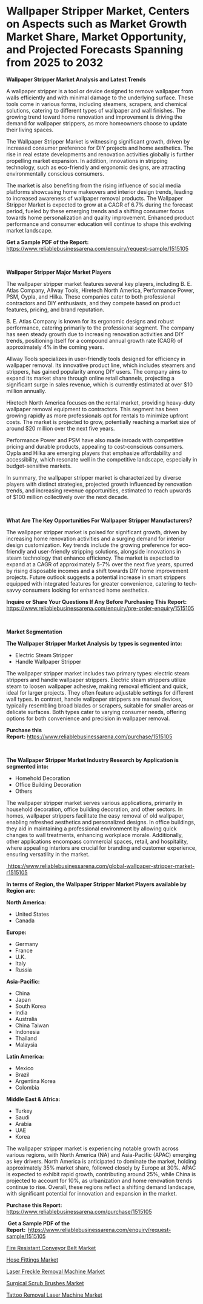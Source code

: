 <p><h1>Wallpaper Stripper Market, Centers on Aspects such as Market Growth Market Share, Market Opportunity, and Projected Forecasts Spanning from 2025 to 2032</h1></p><p><strong>Wallpaper Stripper Market Analysis and Latest Trends</strong></p>
<p><p>A wallpaper stripper is a tool or device designed to remove wallpaper from walls efficiently and with minimal damage to the underlying surface. These tools come in various forms, including steamers, scrapers, and chemical solutions, catering to different types of wallpaper and wall finishes. The growing trend toward home renovation and improvement is driving the demand for wallpaper strippers, as more homeowners choose to update their living spaces.</p><p>The Wallpaper Stripper Market is witnessing significant growth, driven by increased consumer preference for DIY projects and home aesthetics. The rise in real estate developments and renovation activities globally is further propelling market expansion. In addition, innovations in stripping technology, such as eco-friendly and ergonomic designs, are attracting environmentally conscious consumers.</p><p>The market is also benefiting from the rising influence of social media platforms showcasing home makeovers and interior design trends, leading to increased awareness of wallpaper removal products. The Wallpaper Stripper Market is expected to grow at a CAGR of 6.7% during the forecast period, fueled by these emerging trends and a shifting consumer focus towards home personalization and quality improvement. Enhanced product performance and consumer education will continue to shape this evolving market landscape.</p></p>
<p><strong>Get a Sample PDF of the Report:&nbsp;</strong> <a href="https://www.reliablebusinessarena.com/enquiry/request-sample/1515105?utm_campaign=2933&utm_medium=2&utm_source=Github&utm_content=ia&utm_term=10042025&utm_id=wallpaper-stripper">https://www.reliablebusinessarena.com/enquiry/request-sample/1515105</a></p>
<p>&nbsp;</p>
<p><strong>Wallpaper Stripper Major Market Players</strong></p>
<p><p>The wallpaper stripper market features several key players, including B. E. Atlas Company, Allway Tools, Hiretech North America, Performance Power, PSM, Oypla, and Hilka. These companies cater to both professional contractors and DIY enthusiasts, and they compete based on product features, pricing, and brand reputation.</p><p>B. E. Atlas Company is known for its ergonomic designs and robust performance, catering primarily to the professional segment. The company has seen steady growth due to increasing renovation activities and DIY trends, positioning itself for a compound annual growth rate (CAGR) of approximately 4% in the coming years.</p><p>Allway Tools specializes in user-friendly tools designed for efficiency in wallpaper removal. Its innovative product line, which includes steamers and strippers, has gained popularity among DIY users. The company aims to expand its market share through online retail channels, projecting a significant surge in sales revenue, which is currently estimated at over $10 million annually.</p><p>Hiretech North America focuses on the rental market, providing heavy-duty wallpaper removal equipment to contractors. This segment has been growing rapidly as more professionals opt for rentals to minimize upfront costs. The market is projected to grow, potentially reaching a market size of around $20 million over the next five years.</p><p>Performance Power and PSM have also made inroads with competitive pricing and durable products, appealing to cost-conscious consumers. Oypla and Hilka are emerging players that emphasize affordability and accessibility, which resonate well in the competitive landscape, especially in budget-sensitive markets.</p><p>In summary, the wallpaper stripper market is characterized by diverse players with distinct strategies, projected growth influenced by renovation trends, and increasing revenue opportunities, estimated to reach upwards of $100 million collectively over the next decade.</p></p>
<p>&nbsp;</p>
<p><strong>What Are The Key Opportunities For Wallpaper Stripper Manufacturers?</strong></p>
<p><p>The wallpaper stripper market is poised for significant growth, driven by increasing home renovation activities and a surging demand for interior design customization. Key trends include the growing preference for eco-friendly and user-friendly stripping solutions, alongside innovations in steam technology that enhance efficiency. The market is expected to expand at a CAGR of approximately 5-7% over the next five years, spurred by rising disposable incomes and a shift towards DIY home improvement projects. Future outlook suggests a potential increase in smart strippers equipped with integrated features for greater convenience, catering to tech-savvy consumers looking for enhanced home aesthetics.</p></p>
<p><strong>Inquire or Share Your Questions If Any Before Purchasing This Report:</strong> <a href="https://www.reliablebusinessarena.com/enquiry/pre-order-enquiry/1515105?utm_campaign=2933&utm_medium=2&utm_source=Github&utm_content=ia&utm_term=10042025&utm_id=wallpaper-stripper">https://www.reliablebusinessarena.com/enquiry/pre-order-enquiry/1515105</a></p>
<p>&nbsp;</p>
<p><strong>Market Segmentation</strong></p>
<p><strong>The Wallpaper Stripper Market Analysis by types is segmented into:</strong></p>
<p><ul><li>Electric Steam Stripper</li><li>Handle Wallpaper Stripper</li></ul></p>
<p><p>The wallpaper stripper market includes two primary types: electric steam strippers and handle wallpaper strippers. Electric steam strippers utilize steam to loosen wallpaper adhesive, making removal efficient and quick, ideal for larger projects. They often feature adjustable settings for different wall types. In contrast, handle wallpaper strippers are manual devices, typically resembling broad blades or scrapers, suitable for smaller areas or delicate surfaces. Both types cater to varying consumer needs, offering options for both convenience and precision in wallpaper removal.</p></p>
<p><strong>Purchase this Report:&nbsp;</strong><a href="https://www.reliablebusinessarena.com/purchase/1515105?utm_campaign=2933&utm_medium=2&utm_source=Github&utm_content=ia&utm_term=10042025&utm_id=wallpaper-stripper">https://www.reliablebusinessarena.com/purchase/1515105</a></p>
<p>&nbsp;</p>
<p><strong>The Wallpaper Stripper Market Industry Research by Application is segmented into:</strong></p>
<p><ul><li>Homehold Decoration</li><li>Office Building Decoration</li><li>Others</li></ul></p>
<p><p>The wallpaper stripper market serves various applications, primarily in household decoration, office building decoration, and other sectors. In homes, wallpaper strippers facilitate the easy removal of old wallpaper, enabling refreshed aesthetics and personalized designs. In office buildings, they aid in maintaining a professional environment by allowing quick changes to wall treatments, enhancing workplace morale. Additionally, other applications encompass commercial spaces, retail, and hospitality, where appealing interiors are crucial for branding and customer experience, ensuring versatility in the market.</p></p>
<p><a href="https://www.reliablebusinessarena.com/global-wallpaper-stripper-market-r1515105?utm_campaign=2933&utm_medium=2&utm_source=Github&utm_content=ia&utm_term=10042025&utm_id=wallpaper-stripper">&nbsp;https://www.reliablebusinessarena.com/global-wallpaper-stripper-market-r1515105</a></p>
<p><strong>In terms of Region, the Wallpaper Stripper Market Players available by Region are:</strong></p>
<p>
    <p> <strong> North America: </strong>
        <ul>
            <li>United States</li>
            <li>Canada</li>
        </ul>
        </p> 
    <p> <strong> Europe: </strong>
        <ul>
            <li>Germany</li>
            <li>France</li>
            <li>U.K.</li>
            <li>Italy</li>
            <li>Russia</li>
        </ul>
        </p> 
    <p> <strong> Asia-Pacific: </strong>
        <ul>
            <li>China</li>
            <li>Japan</li>
            <li>South Korea</li>
            <li>India</li>
            <li>Australia</li>
            <li>China Taiwan</li>
            <li>Indonesia</li>
            <li>Thailand</li>
            <li>Malaysia</li>
        </ul>
        </p> 
    <p> <strong> Latin America: </strong>
        <ul>
            <li>Mexico</li>
            <li>Brazil</li>
            <li>Argentina Korea</li>
            <li>Colombia</li>
        </ul>
        </p> 
    <p> <strong> Middle East & Africa: </strong>
        <ul>
            <li>Turkey</li>
            <li>Saudi</li>
            <li>Arabia</li>
            <li>UAE</li>
            <li>Korea</li>
        </ul>
    </p>
    </p>
<p><p>The wallpaper stripper market is experiencing notable growth across various regions, with North America (NA) and Asia-Pacific (APAC) emerging as key drivers. North America is anticipated to dominate the market, holding approximately 35% market share, followed closely by Europe at 30%. APAC is expected to exhibit rapid growth, contributing around 25%, while China is projected to account for 10%, as urbanization and home renovation trends continue to rise. Overall, these regions reflect a shifting demand landscape, with significant potential for innovation and expansion in the market.</p></p>
<p><strong>Purchase this Report: </strong><a href="https://www.reliablebusinessarena.com/purchase/1515105?utm_campaign=2933&utm_medium=2&utm_source=Github&utm_content=ia&utm_term=10042025&utm_id=wallpaper-stripper">https://www.reliablebusinessarena.com/purchase/1515105</a></p>
<p>&nbsp;<strong>Get a Sample PDF of the Report:&nbsp;&nbsp;</strong><a href="https://www.reliablebusinessarena.com/enquiry/request-sample/1515105?utm_campaign=2933&utm_medium=2&utm_source=Github&utm_content=ia&utm_term=10042025&utm_id=wallpaper-stripper">https://www.reliablebusinessarena.com/enquiry/request-sample/1515105</a></p>
<p><strong></strong></p>
<p><p><a href="https://github.com/haimamuirev8/Market-Research-Report-List-1/blob/main/fire-resistant-conveyor-belt-market.md?utm_campaign=2933&utm_medium=2&utm_source=Github&utm_content=ia&utm_term=10042025&utm_id=wallpaper-stripper">Fire Resistant Conveyor Belt Market</a></p><p><a href="https://github.com/naulasulakr0/Market-Research-Report-List-1/blob/main/hose-fittings-market.md?utm_campaign=2933&utm_medium=2&utm_source=Github&utm_content=ia&utm_term=10042025&utm_id=wallpaper-stripper">Hose Fittings Market</a></p><p><a href="https://www.linkedin.com/pulse/laser-freckle-removal-machine-market-overview-analyzing-trends-szyae?utm_campaign=2933&utm_medium=2&utm_source=Github&utm_content=ia&utm_term=10042025&utm_id=wallpaper-stripper">Laser Freckle Removal Machine Market</a></p><p><a href="https://www.linkedin.com/pulse/industry-growth-potential-surgical-scrub-brushes-market-rkf7e?utm_campaign=2933&utm_medium=2&utm_source=Github&utm_content=ia&utm_term=10042025&utm_id=wallpaper-stripper">Surgical Scrub Brushes Market</a></p><p><a href="https://www.linkedin.com/pulse/comprehensive-market-analysis-tattoo-removal-laser-machine-fomoe?utm_campaign=2933&utm_medium=2&utm_source=Github&utm_content=ia&utm_term=10042025&utm_id=wallpaper-stripper">Tattoo Removal Laser Machine Market</a></p></p>